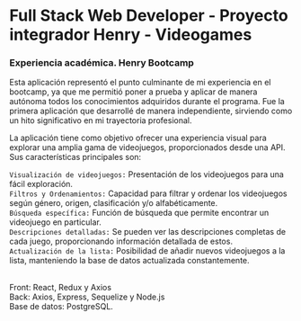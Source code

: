 # Full Stack Web Developer - Proyecto integrador Henry - Videogames	  
### Experiencia académica. Henry Bootcamp

Esta aplicación representó el punto culminante de mi experiencia en el bootcamp, ya que me permitió poner a prueba y aplicar de manera autónoma todos los conocimientos adquiridos durante el programa. Fue la primera aplicación que desarrollé de manera independiente, sirviendo como un hito significativo en mi trayectoria profesional.

La aplicación tiene como objetivo ofrecer una experiencia visual para explorar una amplia gama de videojuegos, proporcionados desde una API. Sus características principales son:

`Visualización de videojuegos:` Presentación de los videojuegos para una fácil exploración.
<br/>
`Filtros y Ordenamientos:` Capacidad para filtrar y ordenar los videojuegos según género, origen, clasificación y/o alfabéticamente.
<br/>
`Búsqueda específica:` Función de búsqueda que permite encontrar un videojuego en particular.
<br/>
`Descripciones detalladas:` Se pueden ver las descripciones completas de cada juego, proporcionando información detallada de estos.
<br/>
`Actualización de la lista:` Posibilidad de añadir nuevos videojuegos a la lista, manteniendo la base de datos actualizada constantemente.
<br/>
<br/>

Front: React, Redux y Axios
<br/>
Back: Axios, Express, Sequelize y Node.js 
<br/>
Base de datos: PostgreSQL.
